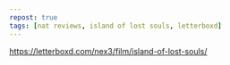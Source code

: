 ```yaml
---
repost: true
tags: [nat reviews, island of lost souls, letterboxd]
---
```


https://letterboxd.com/nex3/film/island-of-lost-souls/

